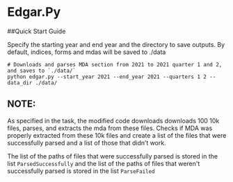 # Edgar.Py

##Quick Start Guide

Specify the starting year and end year and the directory to save outputs. By default, indices, forms and mdas will be saved to ./data

```
# Downloads and parses MDA section from 2021 to 2021 quarter 1 and 2, and saves to `./data/`
python edgar.py --start_year 2021 --end_year 2021 --quarters 1 2 --data_dir ./data/

```
## NOTE:

As specified in the task, the modified code downloads downloads 100 10k files, parses, and extracts the mda from these files. Checks if MDA was properly extracted from these 10k files and create a list of the files that were successfully parsed and a list of those that didn’t work.

The list of the paths of files that were successfully parsed is stored in the list ```ParsedSuccessfully``` and the list of the paths of files that weren't successfully parsed is stored in the list ```ParseFailed```
